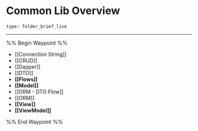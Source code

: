 # Common Lib Overview
 
```ccard
type: folder_brief_live
```
 
---

%% Begin Waypoint %%
- [[Connection String]]
- [[CRUD]]
- [[Dapper]]
- [[DTO]]
- **[[Flows]]**
- **[[Model]]**
- [[ORM - DTO Flow]]
- [[ORM]]
- **[[View]]**
- **[[ViewModel]]**

%% End Waypoint %%